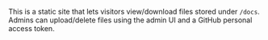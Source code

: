 This is a static site that lets visitors view/download files stored under `/docs`. Admins can upload/delete files using the admin UI and a GitHub personal access token.
